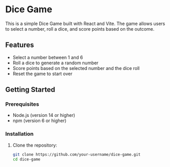 # Dice Game

This is a simple Dice Game built with React and Vite. The game allows users to select a number, roll a dice, and score points based on the outcome.

## Features

- Select a number between 1 and 6
- Roll a dice to generate a random number
- Score points based on the selected number and the dice roll
- Reset the game to start over

## Getting Started

### Prerequisites

- Node.js (version 14 or higher)
- npm (version 6 or higher)

### Installation

1. Clone the repository:

   ```sh
   git clone https://github.com/your-username/dice-game.git
   cd dice-game